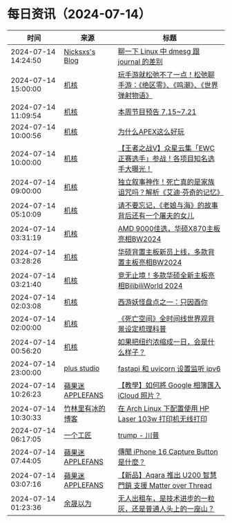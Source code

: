 ﻿# 每日资讯（2024-07-14）

|时间|来源|标题|
|---|---|---|
|2024-07-14 14:24:50|[Nicksxs's Blog](https://nicksxs.me/atom.xml)|[聊一下 Linux 中 dmesg 跟 journal 的差别](https://nicksxs.me/2024/07/14/%E8%81%8A%E4%B8%80%E4%B8%8B-Linux-%E4%B8%AD-dmesg-%E8%B7%9F-journal-%E7%9A%84%E5%B7%AE%E5%88%AB/)|
|2024-07-14 15:00:00|[机核](https://www.gcores.com/rss)|[玩手游就松弛不了一点！松弛聊手游：《绝区零》、《鸣潮》、《世界弹射物语》](https://www.gcores.com/radios/184853)|
|2024-07-14 11:09:54|[机核](https://www.gcores.com/rss)|[本周节目预告 7.15~7.21](https://www.gcores.com/articles/184963)|
|2024-07-14 10:00:56|[机核](https://www.gcores.com/rss)|[为什么APEX这么好玩](https://www.gcores.com/articles/184961)|
|2024-07-14 10:00:00|[机核](https://www.gcores.com/rss)|[【王者之战V】众星云集「EWC正赛选手」参战！各项目知名选手大曝光！](https://www.gcores.com/articles/184953)|
|2024-07-14 09:00:00|[机核](https://www.gcores.com/rss)|[独立叙事神作！死亡真的是家族诅咒吗？解析《艾迪·芬奇的记忆》](https://www.gcores.com/videos/184950)|
|2024-07-14 05:10:09|[机核](https://www.gcores.com/rss)|[请不要忘记，《老娘与海》的故事背后还有一个屠夫的女儿](https://www.gcores.com/videos/184942)|
|2024-07-14 03:31:19|[机核](https://www.gcores.com/rss)|[AMD 9000佳选，华硕X870主板亮相BW2024](https://www.gcores.com/articles/184941)|
|2024-07-14 03:28:26|[机核](https://www.gcores.com/rss)|[华硕背置主板新员上线，多款背置主板亮相BW2024](https://www.gcores.com/articles/184940)|
|2024-07-14 03:21:40|[机核](https://www.gcores.com/rss)|[竞无止境！多款华硕全新主板亮相BilibiliWorld 2024](https://www.gcores.com/articles/184939)|
|2024-07-14 02:03:08|[机核](https://www.gcores.com/rss)|[西游妖怪盘点之一：只因酉你](https://www.gcores.com/articles/184933)|
|2024-07-14 02:00:00|[机核](https://www.gcores.com/rss)|[《死亡空间》全时间线世界观背景设定梳理科普](https://www.gcores.com/articles/174252)|
|2024-07-14 00:56:20|[机核](https://www.gcores.com/rss)|[如果把纽约浓缩成一日，会是什么样子？](https://www.gcores.com/videos/184936)|
|2024-07-14 23:00:00|[plus studio](https://studyinglover.com/atom.xml)|[fastapi 和 uvicorn 设置监听 ipv6](https://studyinglover.com/2024/07/14/fastapi%E5%92%8Cuvicorn%E8%AE%BE%E7%BD%AE%E7%9B%91%E5%90%ACipv6/)|
|2024-07-14 10:26:23|[蘋果迷 APPLEFANS](https://applefans.today/feed/)|[【教學】如何將 Google 相簿匯入 iCloud 照片？](https://applefans.today/2024-07-how-to-transfer-from-google-photos-to-icloud-photos/)|
|2024-07-14 10:30:33|[竹林里有冰的博客](https://zhul.in/rss.xml)|[在 Arch Linux 下配置使用 HP Laser 103w 打印机无线打印](https://zhul.in/2024/07/14/config-hp-laser-103w-printer-for-archlinux/)|
|2024-07-14 06:17:05|[一个工匠](https://www.yigegongjiang.com/atom.xml)|[trump - 川普](https://www.yigegongjiang.com/2024/trump/)|
|2024-07-14 07:44:05|[蘋果迷 APPLEFANS](https://applefans.today/feed/)|[傳聞 iPhone 16 Capture Button 是什麼？](https://applefans.today/2024-07-iphone-16-capture-button-rumors/)|
|2024-07-14 03:07:16|[蘋果迷 APPLEFANS](https://applefans.today/feed/)|[【新品】Aqara 推出 U200 智慧門鎖 支援 Matter over Thread](https://applefans.today/2024-07-aqara-u200-matter-over-thread-now-available/)|
|2024-07-14 01:23:36|[余晟以为](https://feedpress.me/wx-yurii-says)|[无人出租车，是技术进步的一粒灰，还是普通人头上的一座山？](http://mp.weixin.qq.com/s?__biz=MzA3MDMwOTcwMg%3D%3D&mid=2650009973&idx=1&sn=39f009f190c798341fe0a452807e37c1)|
